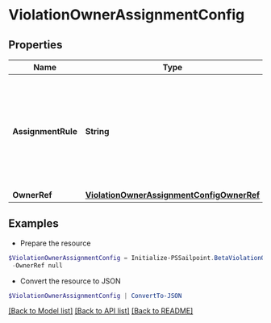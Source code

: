# ViolationOwnerAssignmentConfig
## Properties

Name | Type | Description | Notes
------------ | ------------- | ------------- | -------------
**AssignmentRule** | **String** | Details about the violations owner. MANAGER - identity&#39;s manager STATIC - Governance Group or Identity | [optional] 
**OwnerRef** | [**ViolationOwnerAssignmentConfigOwnerRef**](ViolationOwnerAssignmentConfigOwnerRef.md) |  | [optional] 

## Examples

- Prepare the resource
```powershell
$ViolationOwnerAssignmentConfig = Initialize-PSSailpoint.BetaViolationOwnerAssignmentConfig  -AssignmentRule MANAGER `
 -OwnerRef null
```

- Convert the resource to JSON
```powershell
$ViolationOwnerAssignmentConfig | ConvertTo-JSON
```

[[Back to Model list]](../README.md#documentation-for-models) [[Back to API list]](../README.md#documentation-for-api-endpoints) [[Back to README]](../README.md)


